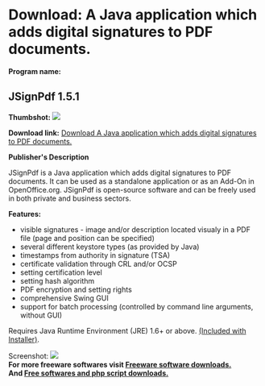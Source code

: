 # Download: A Java application which adds digital signatures to PDF documents.

**Program name:**

## JSignPdf 1.5.1

  
**Thumbshot:** ![](http://www.freewarefiles.com/screenshot/jsignpdf_md.jpg)   
  
**Download link:** [Download A Java application which adds digital signatures to PDF documents.](http://freesoftwares.boysofts.com/JSignPdf_program_63867.html)  
  


**Publisher's Description**  
  


JSignPdf is a Java application which adds digital signatures to PDF documents. It can be used as a standalone application or as an Add-On in OpenOffice.org. JSignPdf is open-source software and can be freely used in both private and business sectors. 

**Features:**

  * visible signatures - image and/or description located visualy in a PDF file (page and position can be specified) 
  * several different keystore types (as provided by Java) 
  * timestamps from authority in signature (TSA) 
  * certificate validation through CRL and/or OCSP 
  * setting certification level 
  * setting hash algorithm 
  * PDF encryption and setting rights 
  * comprehensive Swing GUI 
  * support for batch processing (controlled by command line arguments, without GUI) 

Requires Java Runtime Environment (JRE) 1.6+ or above. [(Included with Installer)](http://java.sun.com/javase/downloads/index.jsp).

  
  
Screenshot: ![](http://www.freewarefiles.com/screenshot/jsignpdf.jpg)   
**For more freeware softwares visit [Freeware software downloads.](http://freesoftwares.boysofts.com/)**   
**And [Free softwares and php script downloads.](http://www.boysofts.com/)**
